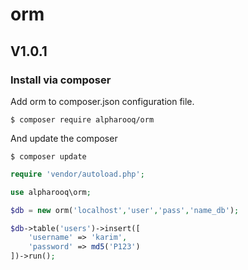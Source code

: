 # orm

## V1.0.1

### Install via composer

Add orm to composer.json configuration file.
```
$ composer require alpharooq/orm
```

And update the composer
```
$ composer update
```

```php
require 'vendor/autoload.php';

use alpharooq\orm;

$db = new orm('localhost','user','pass','name_db');

$db->table('users')->insert([
    'username' => 'karim',
    'password' => md5('P123')
])->run();
```